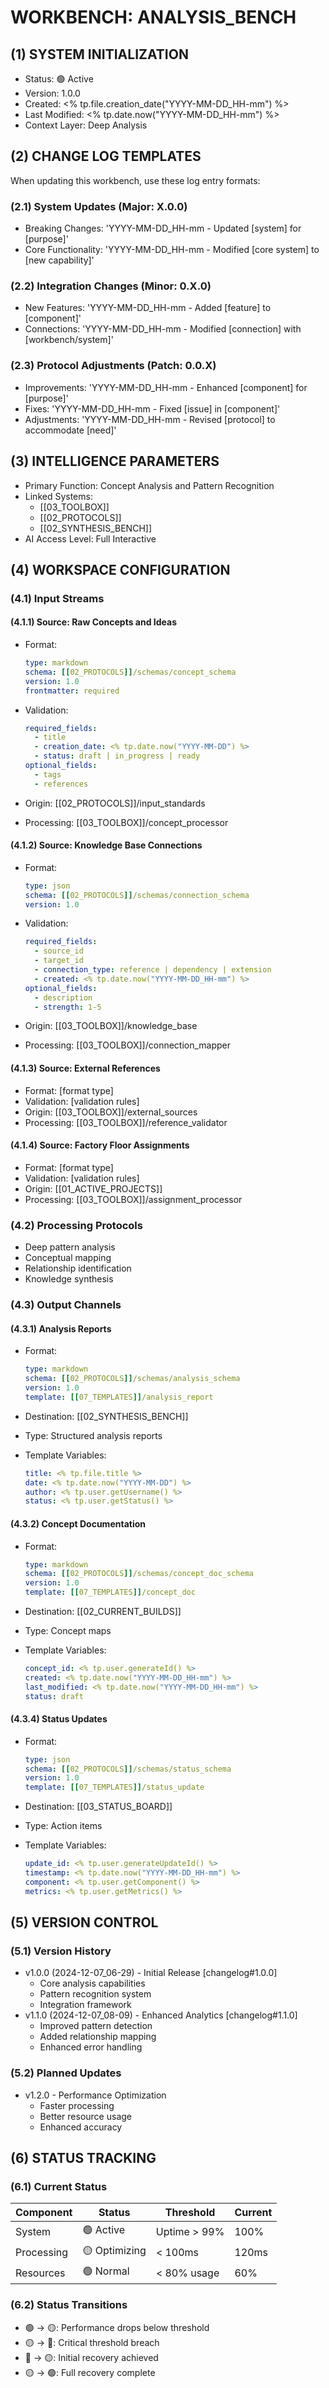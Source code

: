 # WORKBENCH: ANALYSIS_BENCH

## (1) SYSTEM INITIALIZATION

- Status: 🟢 Active
- Version: 1.0.0
- Created: <% tp.file.creation_date("YYYY-MM-DD_HH-mm") %>
- Last Modified: <% tp.date.now("YYYY-MM-DD_HH-mm") %>
- Context Layer: Deep Analysis

## (2) CHANGE LOG TEMPLATES

When updating this workbench, use these log entry formats:

### (2.1) System Updates (Major: X.0.0)

- Breaking Changes: 'YYYY-MM-DD_HH-mm - Updated [system] for [purpose]'
- Core Functionality: 'YYYY-MM-DD_HH-mm - Modified [core system] to [new capability]'

### (2.2) Integration Changes (Minor: 0.X.0)

- New Features: 'YYYY-MM-DD_HH-mm - Added [feature] to [component]'
- Connections: 'YYYY-MM-DD_HH-mm - Modified [connection] with [workbench/system]'

### (2.3) Protocol Adjustments (Patch: 0.0.X)

- Improvements: 'YYYY-MM-DD_HH-mm - Enhanced [component] for [purpose]'
- Fixes: 'YYYY-MM-DD_HH-mm - Fixed [issue] in [component]'
- Adjustments: 'YYYY-MM-DD_HH-mm - Revised [protocol] to accommodate [need]'

## (3) INTELLIGENCE PARAMETERS

- Primary Function: Concept Analysis and Pattern Recognition
- Linked Systems:
  - [[03_TOOLBOX]]
  - [[02_PROTOCOLS]]
  - [[02_SYNTHESIS_BENCH]]
- AI Access Level: Full Interactive

## (4) WORKSPACE CONFIGURATION

### (4.1) Input Streams

#### (4.1.1) Source: Raw Concepts and Ideas

- Format:

  ```yaml
  type: markdown
  schema: [[02_PROTOCOLS]]/schemas/concept_schema
  version: 1.0
  frontmatter: required
  ```

- Validation:

  ```yaml
  required_fields:
    - title
    - creation_date: <% tp.date.now("YYYY-MM-DD") %>
    - status: draft | in_progress | ready
  optional_fields:
    - tags
    - references
  ```

- Origin: [[02_PROTOCOLS]]/input_standards
- Processing: [[03_TOOLBOX]]/concept_processor

#### (4.1.2) Source: Knowledge Base Connections

- Format:

  ```yaml
  type: json
  schema: [[02_PROTOCOLS]]/schemas/connection_schema
  version: 1.0
  ```

- Validation:

  ```yaml
  required_fields:
    - source_id
    - target_id
    - connection_type: reference | dependency | extension
    - created: <% tp.date.now("YYYY-MM-DD_HH-mm") %>
  optional_fields:
    - description
    - strength: 1-5
  ```

- Origin: [[03_TOOLBOX]]/knowledge_base
- Processing: [[03_TOOLBOX]]/connection_mapper

#### (4.1.3) Source: External References

- Format: [format type]
- Validation: [validation rules]
- Origin: [[03_TOOLBOX]]/external_sources
- Processing: [[03_TOOLBOX]]/reference_validator

#### (4.1.4) Source: Factory Floor Assignments

- Format: [format type]
- Validation: [validation rules]
- Origin: [[01_ACTIVE_PROJECTS]]
- Processing: [[03_TOOLBOX]]/assignment_processor

### (4.2) Processing Protocols

- Deep pattern analysis
- Conceptual mapping
- Relationship identification
- Knowledge synthesis

### (4.3) Output Channels

#### (4.3.1) Analysis Reports

- Format:

  ```yaml
  type: markdown
  schema: [[02_PROTOCOLS]]/schemas/analysis_schema
  version: 1.0
  template: [[07_TEMPLATES]]/analysis_report
  ```

- Destination: [[02_SYNTHESIS_BENCH]]
- Type: Structured analysis reports
- Template Variables:

  ```yaml
  title: <% tp.file.title %>
  date: <% tp.date.now("YYYY-MM-DD") %>
  author: <% tp.user.getUsername() %>
  status: <% tp.user.getStatus() %>
  ```

#### (4.3.2) Concept Documentation

- Format:

  ```yaml
  type: markdown
  schema: [[02_PROTOCOLS]]/schemas/concept_doc_schema
  version: 1.0
  template: [[07_TEMPLATES]]/concept_doc
  ```

- Destination: [[02_CURRENT_BUILDS]]
- Type: Concept maps
- Template Variables:

  ```yaml
  concept_id: <% tp.user.generateId() %>
  created: <% tp.date.now("YYYY-MM-DD_HH-mm") %>
  last_modified: <% tp.date.now("YYYY-MM-DD_HH-mm") %>
  status: draft
  ```

#### (4.3.4) Status Updates

- Format:

  ```yaml
  type: json
  schema: [[02_PROTOCOLS]]/schemas/status_schema
  version: 1.0
  template: [[07_TEMPLATES]]/status_update
  ```

- Destination: [[03_STATUS_BOARD]]
- Type: Action items
- Template Variables:

  ```yaml
  update_id: <% tp.user.generateUpdateId() %>
  timestamp: <% tp.date.now("YYYY-MM-DD_HH-mm") %>
  component: <% tp.user.getComponent() %>
  metrics: <% tp.user.getMetrics() %>
  ```

## (5) VERSION CONTROL

### (5.1) Version History

- v1.0.0 (2024-12-07_06-29) - Initial Release [changelog#1.0.0]
  - Core analysis capabilities
  - Pattern recognition system
  - Integration framework
- v1.1.0 (2024-12-07_08-09) - Enhanced Analytics [changelog#1.1.0]
  - Improved pattern detection
  - Added relationship mapping
  - Enhanced error handling

### (5.2) Planned Updates

- v1.2.0 - Performance Optimization
  - Faster processing
  - Better resource usage
  - Enhanced accuracy

## (6) STATUS TRACKING

### (6.1) Current Status

| Component  | Status        | Threshold    | Current |
| ---------- | ------------- | ------------ | ------- |
| System     | 🟢 Active     | Uptime > 99% | 100%    |
| Processing | 🟡 Optimizing | < 100ms      | 120ms   |
| Resources  | 🟢 Normal     | < 80% usage  | 60%     |

### (6.2) Status Transitions

- 🟢 → 🟡: Performance drops below threshold
- 🟡 → 🔴: Critical threshold breach
- 🔴 → 🟡: Initial recovery achieved
- 🟡 → 🟢: Full recovery complete
